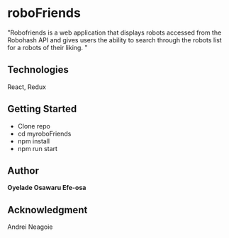 # roboFriends
"Robofriends is a web application that displays robots accessed from the Robohash API and gives users the ability to search through the robots list for a robots of their liking. "

## Technologies
React, Redux

## Getting Started
- Clone repo
- cd myroboFriends 
- npm install
- npm run start

## Author
**Oyelade Osawaru Efe-osa** 

## Acknowledgment
Andrei Neagoie
